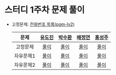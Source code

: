 # 스터디 1주차 문제 풀이

- 고정문제: [전화번호 목록(pgm-lv2)](https://school.programmers.co.kr/learn/courses/30/lessons/42577)

  |  문제   |[유도진](https://github.com/dojinyou)|[박수환](https://github.com/5uhwann)| [배정연](https://github.com/jungyeons)|[홍성주](https://github.com/penrose15)|
  :-----:|:-----:|:-----:|:----:|:----:
  | 고정문제  |[풀이]()|[풀이]()|[풀이]()|[풀이](https://github.com/penrose15/algorithm-23-9/blob/main/penrose15/src/main/java/org/example/pgm/pgm_42577_hsj.java)|
  | 자유문제1 |[풀이]()|[풀이]()|[풀이]()|[풀이]()|
  | 자유문제2 |[풀이]()|[풀이]()|[풀이]()|[풀이]()|
